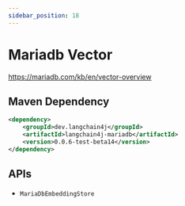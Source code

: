 ```yaml
---
sidebar_position: 18
---
```


# Mariadb Vector

https://mariadb.com/kb/en/vector-overview


## Maven Dependency

```xml
<dependency>
    <groupId>dev.langchain4j</groupId>
    <artifactId>langchain4j-mariadb</artifactId>
    <version>0.0.6-test-beta14</version>
</dependency>
```


## APIs

- `MariaDbEmbeddingStore`
